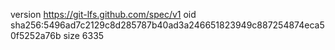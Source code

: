 version https://git-lfs.github.com/spec/v1
oid sha256:5496ad7c2129c8d285787b40ad3a246651823949c887254874eca50f5252a76b
size 6335
